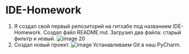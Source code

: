 # IDE-Homework

1) Я создал свой первый репозиторий на гитхабе под названием IDE-Homework. Создал файл README.md. Загрузил два файла: старый фильтр и новый. ![image 20](https://user-images.githubusercontent.com/94371922/142839076-6c3049e4-3064-483c-a935-79df5ce2b6d6.png)
2) Создал новый проект. ![image](https://user-images.githubusercontent.com/94371922/142839547-278f1e3e-0c82-4d68-888b-1e1dd1adb892.png)
Устанавливаем Git в наш PyCharm.
